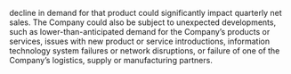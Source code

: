 decline  in  demand  for  that  product  could  significantly  impact  quarterly  net  sales.  The  Company  could  also  be  subject  to
unexpected  developments,  such  as  lower-than-anticipated  demand  for  the  Company’s  products  or  services,  issues  with  new
product  or  service  introductions,  information  technology  system  failures  or  network  disruptions,  or  failure  of  one  of  the
Company’s logistics, supply or manufacturing partners.
